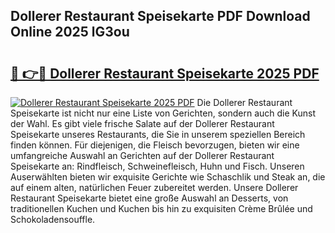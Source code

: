 ## Dollerer Restaurant Speisekarte PDF Download Online 2025 lG3ou

# <h2><a href="http://gc9myuf.nevu.top/?p=Dollerer+Restaurant+Speisekarte">🔗 👉🔴 Dollerer Restaurant Speisekarte 2025 PDF</a></h2>

[![Dollerer Restaurant Speisekarte 2025 PDF](https://i.imgur.com/dBaPXMq.png)](http://gc9myuf.nevu.top/?p=Dollerer+Restaurant+Speisekarte)
Die Dollerer Restaurant Speisekarte ist nicht nur eine Liste von Gerichten, sondern auch die Kunst der Wahl. Es gibt viele frische Salate auf der Dollerer Restaurant Speisekarte unseres Restaurants, die Sie in unserem speziellen Bereich finden können. Für diejenigen, die Fleisch bevorzugen, bieten wir eine umfangreiche Auswahl an Gerichten auf der Dollerer Restaurant Speisekarte an: Rindfleisch, Schweinefleisch, Huhn und Fisch. Unseren Auserwählten bieten wir exquisite Gerichte wie Schaschlik und Steak an, die auf einem alten, natürlichen Feuer zubereitet werden. Unsere Dollerer Restaurant Speisekarte bietet eine große Auswahl an Desserts, von traditionellen Kuchen und Kuchen bis hin zu exquisiten Crème Brûlée und Schokoladensouffle.
